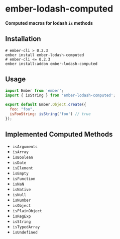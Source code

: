 # ember-lodash-computed

#### Computed macros for lodash `is` methods

## Installation

```shell
# ember-cli > 0.2.3
ember install ember-lodash-computed
# ember-cli <= 0.2.3
ember install:addon ember-lodash-computed
```

## Usage

```javascript
import Ember from 'ember';
import { isString } from 'ember-lodash-computed';

export default Ember.Object.create({
  foo: "foo",
  isFooString: isString('foo') // true
});
```

## Implemented Computed Methods

- `isArguments`
- `isArray`
- `isBoolean`
- `isDate`
- `isElement`
- `isEmpty`
- `isFunction`
- `isNaN`
- `isNative`
- `isNull`
- `isNumber`
- `isObject`
- `isPlainObject`
- `isRegExp`
- `isString`
- `isTypedArray`
- `isUndefined`

